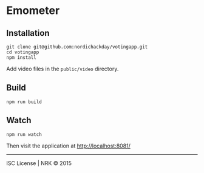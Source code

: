 # Emometer

## Installation

```shell
git clone git@github.com:nordichackday/votingapp.git
cd votingapp
npm install
```

Add video files in the `public/video` directory.

## Build

```shell
npm run build
```

## Watch

```shell
npm run watch
```

Then visit the application at [http://localhost:8081/](http://localhost:8081/)

---

ISC License | NRK &copy; 2015
